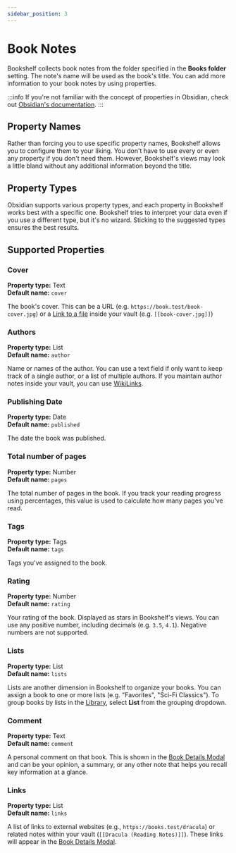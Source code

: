 ```yaml
---
sidebar_position: 3
---
```


# Book Notes

Bookshelf collects book notes from the folder specified in the **Books folder** setting.
The note's name will be used as the book's title.
You can add more information to your book notes by using properties.

:::info
If you're not familiar with the concept of properties in Obsidian, check out
[Obsidian's documentation](https://help.obsidian.md/properties).
:::

## Property Names

Rather than forcing you to use specific property names, Bookshelf allows you to configure them to your liking.
You don't have to use every or even any property if you don't need them.
However, Bookshelf's views may look a little bland without any additional information beyond the title.

## Property Types

Obsidian supports various property types, and each property in Bookshelf works best with a specific one.
Bookshelf tries to interpret your data even if you use a different type, but it's no wizard.
Sticking to the suggested types ensures the best results.

## Supported Properties

### Cover

**Property type:** Text\
**Default name:** `cover`

The book's cover. This can be a URL (e.g. `https://book.test/book-cover.jpg`) or
a [Link to a file](https://help.obsidian.md/links#Link+to+a+file) inside your vault (e.g. `[[book-cover.jpg]]`)

### Authors

**Property type:** List\
**Default name:** `author`

Name or names of the author. You can use a text field if only want to keep track of a single author, or a list of
multiple authors. If you maintain author notes inside your vault, you can
use [WikiLinks](https://help.obsidian.md/links#Supported+formats+for+internal+links).

### Publishing Date

**Property type:** Date\
**Default name:** `published`

The date the book was published.

### Total number of pages

**Property type:** Number\
**Default name:** `pages`

The total number of pages in the book. If you track your reading progress using percentages, this value is used
to calculate how many pages you've read.

### Tags

**Property type:** Tags\
**Default name:** `tags`

Tags you've assigned to the book.

### Rating

**Property type:** Number\
**Default name:** `rating`

Your rating of the book.
Displayed as stars in Bookshelf's views.
You can use any positive number, including decimals (e.g. `3.5`, `4.1`).
Negative numbers are not supported.

### Lists

**Property type:** List\
**Default name:** `lists`

Lists are another dimension in Bookshelf to organize your books.
You can assign a book to one or more lists (e.g. "Favorites", "Sci-Fi Classics").
To group books by lists in the [Library](views.md#library), select **List** from the grouping dropdown.

### Comment

**Property type:** Text\
**Default name:** `comment`

A personal comment on that book.
This is shown in the [Book Details Modal](views.md#book-details-modal) and can be your opinion, a summary, or any other
note that helps you recall key information at a glance.

### Links

**Property type:** List\
**Default name:** `links`

A list of links to external websites (e.g., `https://books.test/dracula`) or related notes within your vault
(`[[Dracula (Reading Notes)]]`). These links will appear in the [Book Details Modal](views.md#book-details-modal).
